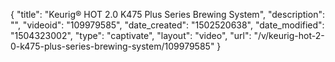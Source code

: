 {
    "title": "Keurig&reg; HOT 2.0 K475 Plus Series Brewing System",
    "description": "",
    "videoid": "109979585",
    "date_created": "1502520638",
    "date_modified": "1504323002",
    "type": "captivate",
    "layout": "video",
    "url": "\/v\/keurig-hot-2-0-k475-plus-series-brewing-system\/109979585"
}